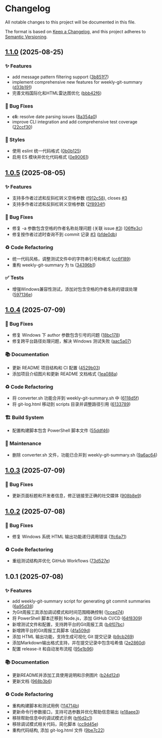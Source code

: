 # Changelog

All notable changes to this project will be documented in this file.

The format is based on [Keep a Changelog](https://keepachangelog.com/en/1.0.0/),
and this project adheres to [Semantic Versioning](https://semver.org/spec/v2.0.0.html).



## [1.1.0](https://github.com/yinzhenyu-su/weekly-git-summary/compare/v1.0.5...v1.1.0) (2025-08-25)

### ✨ Features

* add message pattern filtering support ([3b851f7](https://github.com/yinzhenyu-su/weekly-git-summary/commit/3b851f71bda3e41a11ed890c0b011d64974372e7))
* implement comprehensive new features for weekly-git-summary ([d33b191](https://github.com/yinzhenyu-su/weekly-git-summary/commit/d33b1910d76a5586485a0f7cc96698a662a4bd88))
* 完善文档国际化和HTML雷达图优化 ([bbb42f6](https://github.com/yinzhenyu-su/weekly-git-summary/commit/bbb42f6b4bbc6005fa70ba2af487596597ef37c8))

### 🐛 Bug Fixes

* **cli:** resolve date parsing issues ([8a354a0](https://github.com/yinzhenyu-su/weekly-git-summary/commit/8a354a0f57b13601f2792e96474a16cfd5a766d9))
* improve CLI integration and add comprehensive test coverage ([22ccf30](https://github.com/yinzhenyu-su/weekly-git-summary/commit/22ccf30bc2d266147df822a2dc95dfb15a2635e8))

### 💄 Styles

* 使用 eslint 统一代码格式 ([0b0b125](https://github.com/yinzhenyu-su/weekly-git-summary/commit/0b0b125090f78d44b79fe98813d83290593ea993))
* 启用 ES 模块并优化代码格式 ([0e90061](https://github.com/yinzhenyu-su/weekly-git-summary/commit/0e9006106ab6375918529cfe7e34c1565254f17f))

## [1.0.5](https://github.com/yinzhenyu-su/weekly-git-summary/compare/v1.0.4...v1.0.5) (2025-08-05)

### ✨ Features

* 支持多作者过滤和反斜杠转义空格参数 ([f912c58](https://github.com/yinzhenyu-su/weekly-git-summary/commit/f912c58e3e005a53eff7c5d11883fdf0a9743bb4)), closes [#3](https://github.com/yinzhenyu-su/weekly-git-summary/issues/3)
* 支持多作者过滤和反斜杠转义空格参数 ([2f8934f](https://github.com/yinzhenyu-su/weekly-git-summary/commit/2f8934f9c1850084dc778cbbcf4599db2b8cbab6))

### 🐛 Bug Fixes

* 修复 -a 参数包含空格的作者名称处理问题 (关联 issue [#3](https://github.com/yinzhenyu-su/weekly-git-summary/issues/3)) ([06ffe3c](https://github.com/yinzhenyu-su/weekly-git-summary/commit/06ffe3cc2ca32fa48235c60c027e424ef1b1bffa))
* 修复按作者过滤时查询不到 commit 记录 [#3](https://github.com/yinzhenyu-su/weekly-git-summary/issues/3) ([bfde0db](https://github.com/yinzhenyu-su/weekly-git-summary/commit/bfde0dbe8110ffbf3f694d71c1a50e80b83a2ffe))

### ♻️ Code Refactoring

* 统一代码风格，调整测试文件中的字符串引号和格式 ([cc6f189](https://github.com/yinzhenyu-su/weekly-git-summary/commit/cc6f189e07476538e8d54189c56ced3b72432e84))
* 重构 weekly-git-summary 为 ts ([34396b1](https://github.com/yinzhenyu-su/weekly-git-summary/commit/34396b1b569c8552b2f1f3af3c574304bbe12c9f))

### ✅ Tests

* 增强Windows兼容性测试，添加对包含空格的作者名称的错误处理 ([597136e](https://github.com/yinzhenyu-su/weekly-git-summary/commit/597136e9447c54cf43ecd0e846c4e96354562086))

## [1.0.4](https://github.com/yinzhenyu-su/weekly-git-summary/compare/v1.0.3...v1.0.4) (2025-07-09)

### 🐛 Bug Fixes

* 修复 Windows 下 author 参数包含引号的问题 ([18bc178](https://github.com/yinzhenyu-su/weekly-git-summary/commit/18bc178ff477411b11b57312b83d3941d99a74c6))
* 修复跨平台路径处理问题，解决 Windows 测试失败 ([aac5a07](https://github.com/yinzhenyu-su/weekly-git-summary/commit/aac5a07dfa6e9fe960b3525a208b9288884376af))

### 📚 Documentation

* 更新 README 项目结构和 CI 配置 ([4529b03](https://github.com/yinzhenyu-su/weekly-git-summary/commit/4529b03b06839b6ae417fb8ffb48b09bbf69fde2))
* 添加项目介绍图片和更新 README 文档格式 ([1ea088a](https://github.com/yinzhenyu-su/weekly-git-summary/commit/1ea088a5498d7b0c44dd1769edfdcaeba5e039a0))

### ♻️ Code Refactoring

* 将 converter.sh 功能合并到 weekly-git-summary.sh 中 ([6118d5f](https://github.com/yinzhenyu-su/weekly-git-summary/commit/6118d5f55e552ed5d9b3d7cfc52fa1f534d6c9b4))
* 将 git-log.html 移动到 scripts 目录并调整路径引用 ([6133789](https://github.com/yinzhenyu-su/weekly-git-summary/commit/6133789d52aaa2325a49c9e217ef4dad9e730325))

### 🏗️ Build System

* 配置构建脚本包含 PowerShell 脚本文件 ([55ddf46](https://github.com/yinzhenyu-su/weekly-git-summary/commit/55ddf4664d1f0a8c428eb706d4f4819f2ce703bf))

### 🔧 Maintenance

* 删除 converter.sh 文件，功能已合并到 weekly-git-summary.sh ([9a6ac64](https://github.com/yinzhenyu-su/weekly-git-summary/commit/9a6ac6456cdf650cb9ce6552d74e05b1d37517e7))

## [1.0.3](https://github.com/yinzhenyu-su/weekly-git-summary/compare/v1.0.2...v1.0.3) (2025-07-09)

### 🐛 Bug Fixes

* 更新页面标题和开发者信息，修正链接至正确的社交媒体 ([908b8e9](https://github.com/yinzhenyu-su/weekly-git-summary/commit/908b8e936412ba14ce87f8927ec1e05034fe2718))

## [1.0.2](https://github.com/yinzhenyu-su/weekly-git-summary/compare/v1.0.1...v1.0.2) (2025-07-08)

### 🐛 Bug Fixes

* 修复 Windows 系统 HTML 输出功能递归调用错误 ([1fc6a71](https://github.com/yinzhenyu-su/weekly-git-summary/commit/1fc6a710ab20475ac88499102d3bfbd0a226f169))

### ♻️ Code Refactoring

* 重组测试结构并优化 GitHub Workflows ([73d527e](https://github.com/yinzhenyu-su/weekly-git-summary/commit/73d527ecd533cf7994ef288a15d495f3ed16e5e5))

## 1.0.1 (2025-07-08)

### ✨ Features

* add weekly-git-summary script for generating git commit summaries ([6a95d38](https://github.com/yinzhenyu-su/weekly-git-summary/commit/6a95d385462f37fe3c9e90c88cc00d2dff75bffd))
* 为Git周报工具添加调试模式和时间范围精确控制 ([1cced74](https://github.com/yinzhenyu-su/weekly-git-summary/commit/1cced742ee7bc7ffbfa2b7dae8a630f65583cf1c))
* 将 PowerShell 脚本迁移到 Node.js，添加 GitHub CI/CD ([64f8309](https://github.com/yinzhenyu-su/weekly-git-summary/commit/64f830926e18135605f6d033e311b556cf13222e))
* 新增测试文件和配置，支持跨平台的Git周报工具 ([b4f07bc](https://github.com/yinzhenyu-su/weekly-git-summary/commit/b4f07bcf78897af29b87b05e100a5aed28d5e455))
* 新增跨平台的Git周报工具脚本 ([4fa509d](https://github.com/yinzhenyu-su/weekly-git-summary/commit/4fa509d41539a5361f094c7928e46ccfecec11ce))
* 添加 HTML 输出功能，支持生成可视化 Git 提交记录 ([b9cb269](https://github.com/yinzhenyu-su/weekly-git-summary/commit/b9cb2697d5535bbd44b10e05a94bee025b6a5814))
* 添加Markdown输出格式支持，并在提交记录中包含哈希值 ([2e2860d](https://github.com/yinzhenyu-su/weekly-git-summary/commit/2e2860debb7c64709f35b0e5752c49c6b1017569))
* 配置 release-it 和自动发布流程 ([95e1b96](https://github.com/yinzhenyu-su/weekly-git-summary/commit/95e1b968d25e6dbda23a51aa635d41282415cac6))

### 📚 Documentation

* 更新README并添加工具使用说明和示例图片 ([b24d12d](https://github.com/yinzhenyu-su/weekly-git-summary/commit/b24d12dcb4e96c1180e7eaeab9625d17097766f1))
* 更新文档 ([968b3b6](https://github.com/yinzhenyu-su/weekly-git-summary/commit/968b3b6e5b5cee9c45439c0ed6a4f6388b744b0a))

### ♻️ Code Refactoring

*  重构构建脚本和测试用例 ([114714b](https://github.com/yinzhenyu-su/weekly-git-summary/commit/114714b13189b481a50baaf863211d0c7df601f7))
* 更新命令行参数接口，支持可选参数并优化帮助信息输出 ([e18aee3](https://github.com/yinzhenyu-su/weekly-git-summary/commit/e18aee3774d5b8fba475c0beb4615e5286fefeb9))
* 移除帮助信息中的调试模式示例 ([bf6d2c1](https://github.com/yinzhenyu-su/weekly-git-summary/commit/bf6d2c1563874b29584d995e02c2a83071358d40))
* 移除调试模式相关代码，简化脚本 ([cc9d45e](https://github.com/yinzhenyu-su/weekly-git-summary/commit/cc9d45e64cb3582a636732ad25d4ffcffa01e02b))
* 重构代码结构, 添加 git-log.html 文件 ([9be7c22](https://github.com/yinzhenyu-su/weekly-git-summary/commit/9be7c2232f93eb301c9ad1eca46d2c04489c2562))
